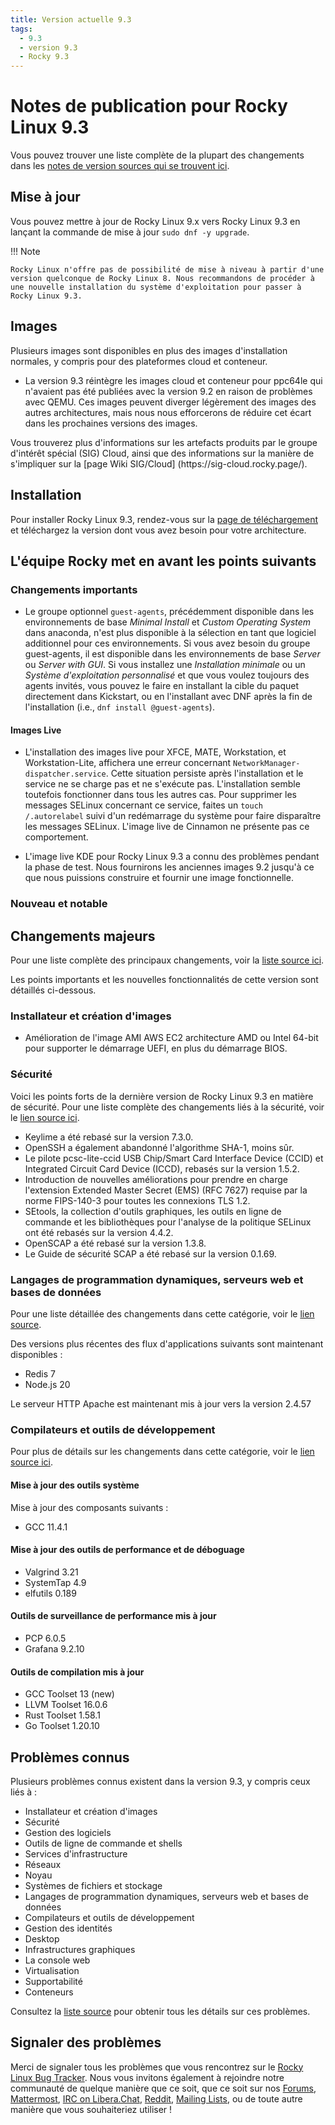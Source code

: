 ```yaml
---
title: Version actuelle 9.3
tags:
  - 9.3
  - version 9.3
  - Rocky 9.3
---
```


# Notes de publication pour Rocky Linux 9.3

Vous pouvez trouver une liste complète de la plupart des changements dans les [notes de version sources qui se trouvent ici](https://access.redhat.com/documentation/en-us/red_hat_enterprise_linux/9/html/9.3_release_notes/index).

## Mise à jour

Vous pouvez mettre à jour de Rocky Linux 9.x vers Rocky Linux 9.3 en lançant la commande de mise à jour `sudo dnf -y upgrade`.

!!! Note

```
Rocky Linux n'offre pas de possibilité de mise à niveau à partir d'une version quelconque de Rocky Linux 8. Nous recommandons de procéder à une nouvelle installation du système d'exploitation pour passer à Rocky Linux 9.3.
```

## Images

Plusieurs images sont disponibles en plus des images d'installation normales, y compris pour des plateformes cloud et conteneur.

- La version 9.3 réintègre les images cloud et conteneur pour ppc64le qui n'avaient pas été publiées avec la version 9.2 en raison de problèmes avec QEMU. Ces images peuvent diverger légèrement des images des autres architectures, mais nous nous efforcerons de réduire cet écart dans les prochaines versions des images.

Vous trouverez plus d'informations sur les artefacts produits par le groupe d'intérêt spécial (SIG) Cloud, ainsi que des informations sur la manière de s'impliquer sur la [page Wiki SIG/Cloud] (https\://sig-cloud.rocky.page/).

## Installation

Pour installer Rocky Linux 9.3, rendez-vous sur la [page de téléchargement](https://rockylinux.org/download/) et téléchargez la version dont vous avez besoin pour votre architecture.

## L'équipe Rocky met en avant les points suivants

### Changements importants

- Le groupe optionnel `guest-agents`, précédemment disponible dans les environnements de base _Minimal Install_ et _Custom Operating System_ dans anaconda, n'est plus disponible à la sélection en tant que logiciel additionnel pour ces environnements. Si vous avez besoin du groupe guest-agents, il est disponible dans les environnements de base _Server_ ou _Server with GUI_. Si vous installez une _Installation minimale_ ou un _Système d'exploitation personnalisé_ et que vous voulez toujours des agents invités, vous pouvez le faire en installant la cible du paquet directement dans Kickstart, ou en l'installant avec DNF après la fin de l'installation (i.e., `dnf install @guest-agents`).

#### Images Live

- L'installation des images live pour XFCE, MATE, Workstation, et Workstation-Lite, affichera une erreur concernant `NetworkManager-dispatcher.service`. Cette situation persiste après l'installation et le service ne se charge pas et ne s'exécute pas. L'installation semble toutefois fonctionner dans tous les autres cas. Pour supprimer les messages SELinux concernant ce service, faites un `touch /.autorelabel` suivi d'un redémarrage du système pour faire disparaître les messages SELinux. L'image live de Cinnamon ne présente pas ce comportement.

- L'image live KDE pour Rocky Linux 9.3 a connu des problèmes pendant la phase de test. Nous fournirons les anciennes images 9.2 jusqu'à ce que nous puissions construire et fournir une image fonctionnelle.

### Nouveau et notable

## Changements majeurs

Pour une liste complète des principaux changements, voir la [liste source ici](https://access.redhat.com/documentation/en-us/red_hat_enterprise_linux/9/html/9.3_release_notes/overview#overview-major-changes).

Les points importants et les nouvelles fonctionnalités de cette version sont détaillés ci-dessous.

### Installateur et création d'images

- Amélioration de l'image AMI AWS EC2 architecture AMD ou Intel 64-bit pour supporter le démarrage UEFI, en plus du démarrage BIOS.

### Sécurité

Voici les points forts de la dernière version de Rocky Linux 9.3 en matière de sécurité. Pour une liste complète des changements liés à la sécurité, voir le [lien source ici](https://access.redhat.com/documentation/en-us/red_hat_enterprise_linux/9/html/9.3_release_notes/new-features#new-features-security).

- Keylime a été rebasé sur la version 7.3.0.
- OpenSSH a également abandonné l'algorithme SHA-1, moins sûr.
- Le pilote pcsc-lite-ccid USB Chip/Smart Card Interface Device (CCID) et Integrated Circuit Card Device (ICCD), rebasés sur la version 1.5.2.
- Introduction de nouvelles améliorations pour prendre en charge l'extension Extended Master Secret (EMS) (RFC 7627) requise par la norme FIPS-140-3 pour toutes les connexions TLS 1.2.
- SEtools, la collection d'outils graphiques, les outils en ligne de commande et les bibliothèques pour l'analyse de la politique SELinux ont été rebasés sur la version 4.4.2.
- OpenSCAP a été rebasé sur la version 1.3.8.
- Le Guide de sécurité SCAP a été rebasé sur la version 0.1.69.

### Langages de programmation dynamiques, serveurs web et bases de données

Pour une liste détaillée des changements dans cette catégorie, voir le [lien source](https://access.redhat.com/documentation/en-us/red_hat_enterprise_linux/9/html/9.3_release_notes/new-features#new-features-dynamic-programming-languages-web-and-database-servers).

Des versions plus récentes des flux d'applications suivants sont maintenant disponibles :

- Redis 7
- Node.js 20

Le serveur HTTP Apache est maintenant mis à jour vers la version 2.4.57

### Compilateurs et outils de développement

Pour plus de détails sur les changements dans cette catégorie, voir le [lien source ici](https://access.redhat.com/documentation/en-us/red_hat_enterprise_linux/9/html/9.3_release_notes/new-features#new-features-compilers-and-development-tools).

#### Mise à jour des outils système

Mise à jour des composants suivants :

- GCC 11.4.1

#### Mise à jour des outils de performance et de déboguage

- Valgrind 3.21
- SystemTap 4.9
- elfutils 0.189

#### Outils de surveillance de performance mis à jour

- PCP 6.0.5
- Grafana 9.2.10

#### Outils de compilation mis à jour

- GCC Toolset 13 (new)
- LLVM Toolset 16.0.6
- Rust Toolset 1.58.1
- Go Toolset 1.20.10

## Problèmes connus

Plusieurs problèmes connus existent dans la version 9.3, y compris ceux liés à :

- Installateur et création d'images
- Sécurité
- Gestion des logiciels
- Outils de ligne de commande et shells
- Services d'infrastructure
- Réseaux
- Noyau
- Systèmes de fichiers et stockage
- Langages de programmation dynamiques, serveurs web et bases de données
- Compilateurs et outils de développement
- Gestion des identités
- Desktop
- Infrastructures graphiques
- La console web
- Virtualisation
- Supportabilité
- Conteneurs

Consultez la [liste source](https://access.redhat.com/documentation/en-us/red_hat_enterprise_linux/9/html/9.3_release_notes/known-issues) pour obtenir tous les détails sur ces problèmes.

## Signaler des problèmes

Merci de signaler tous les problèmes que vous rencontrez sur le [Rocky Linux Bug Tracker](https://bugs.rockylinux.org/). Nous vous invitons également à rejoindre notre communauté de quelque manière que ce soit, que ce soit sur nos [Forums](https://forums.rockylinux.org), [Mattermost](https://chat.rockylinux.org), [IRC on Libera.Chat](irc://irc.liberachat/rockylinux), [Reddit](https://reddit.com/r/rockylinux), [Mailing Lists](https://lists.resf.org), ou de toute autre manière que vous souhaiteriez utiliser !
